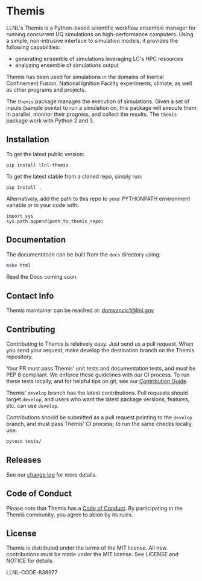 # Themis
LLNL's Themis is a Python-based scientific workflow ensemble manager for running concurrent UQ simulations on high-performance computers. Using a simple, non-intrusive interface to simulation models, it provides the following capabilities:

- generating ensemble of simulations leveraging LC's HPC resources
- analyzing ensemble of simulations output

Themis has been used for simulations in the domains of Inertial Confinement Fusion, National Ignition Facility experiments, climate, as well as other programs and projects.

The `themis` package manages the execution of simulations. Given a set of inputs (sample points) to run a simulation on, this package will execute them in parallel, monitor their progress, and collect the results. The `themis` package work with Python 2 and 3.


## Installation

To get the latest public version:

```
pip install llnl-themis

```

To get the latest stable from a cloned repo, simply run:

```
pip install .

```
Alternatively, add the path to this repo to your PYTHONPATH environment variable or in your code with:

```
import sys
sys.path.append(path_to_themis_repo)

```

## Documentation

The documentation can be built from the `docs` directory using:

```bash
make html
```

Read the Docs coming soon.

## Contact Info

Themis maintainer can be reached at: domyancic1@llnl.gov

## Contributing

Contributing to Themis is relatively easy. Just send us a pull request. When you send your request, make develop the destination branch on the Themis repository.

Your PR must pass Themis' unit tests and documentation tests, and must be PEP 8 compliant. We enforce these guidelines with our CI process. To run these tests locally, and for helpful tips on git, see our [Contribution Guide](.github/workflows/CONTRIBUTING.md).

Themis' `develop` branch has the latest contributions. Pull requests should target `develop`, and users who want the latest package versions, features, etc. can use `develop`.


Contributions should be submitted as a pull request pointing to the `develop` branch, and must pass Themis' CI process; to run the same checks locally, use:

```bash
pytest tests/
```

## Releases
See our [change log](CHANGELOG.md) for more details.

## Code of Conduct
Please note that Themis has a [Code of Conduct](.github/workflows/CODE_OF_CONDUCT.md). By participating in the Themis community, you agree to abide by its rules.

## License

Themis is distributed under the terms of the MIT license. All new contributions must be made under the MIT license. See LICENSE and NOTICE for details.

LLNL-CODE-838977

